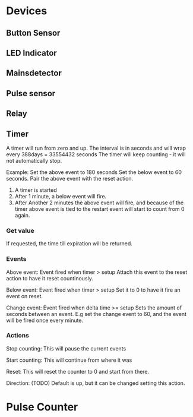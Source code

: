 # Devices
## Button Sensor
## LED Indicator
## Mainsdetector
## Pulse sensor
## Relay
## Timer
A timer will run from zero and up. The interval is in seconds and will wrap every 388days = 33554432 seconds
The timer will keep counting - it will not automatically stop.

Example:
Set the above event to 180 seconds
Set the below event to 60 seconds.
Pair the above event with the reset action.

1. A timer is started
2. After 1 minute, a below event will fire.
3. After Another 2 minutes the above event will fire, and because of the timer
above event is tied to the restart event will start to count from 0 again.


### Get value
If requested, the time till expiration will be returned.


### Events
Above event:
  Event fired when timer > setup
  Attach this event to the reset action to have it reset countinously.

Below event:
  Event fired when timer > setup
  Set it to 0 to have it fire an event on reset.

Change event:
  Event fired when delta time >= setup
  Sets the amount of seconds between an event.
  E.g set the change event to 60, and the event will be fired once every minute.

### Actions
Stop counting:
This will pause the current events

Start counting:
This will continue from where it was

Reset:
This will reset the counter to 0 and start from there.

Direction: (TODO)
Default is up, but it can be changed setting this action.

# Pulse Counter
